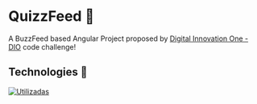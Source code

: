 # QuizzFeed 🎯
A BuzzFeed based Angular Project proposed by [Digital Innovation One - DIO](https://web.dio.me/home) code challenge!

## Technologies 🚀
[![Utilizadas](https://skillicons.dev/icons?i=angular,ts,html,css&theme=dark)](https://skillicons.dev)
